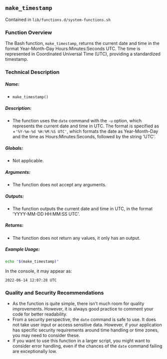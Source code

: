## `make_timestamp`

Contained in `lib/functions.d/system-functions.sh`

### Function Overview
The Bash function, `make_timestamp`, returns the current date and time in the format Year-Month-Day Hours:Minutes:Seconds UTC. The time is represented in Coordinated Universal Time (UTC), providing a standardized timestamp.

### Technical Description
##### Name:
- `make_timestamp()`
##### Description:
- The function uses the `date` command with the `-u` option, which represents the current date and time in UTC. The format is specified as +`'%Y-%m-%d %H:%M:%S UTC'`, which formats the date as Year-Month-Day and the time as Hours:Minutes:Seconds, followed by the string 'UTC'.
##### Globals:
- Not applicable.
##### Arguments:
- The function does not accept any arguments.
##### Outputs:
- The function outputs the current date and time in UTC, in the format 'YYYY-MM-DD HH:MM:SS UTC'.
##### Returns:
- The function does not return any values, it only has an output.
##### Example Usage:
```bash
echo "$(make_timestamp)"
```
In the console, it may appear as:
```
2022-06-14 12:07:28 UTC
```

### Quality and Security Recommendations
- As the function is quite simple, there isn't much room for quality improvements. However, it is always good practice to comment your code for better readability.
- From a security perspective, the `date` command is safe to use. It does not take user input or access sensitive data. However, if your application has specific security requirements around time handling or time zones, you may need to consider these.
- If you want to use this function in a larger script, you might want to consider error handling, even if the chances of the `date` command failing are exceptionally low.

